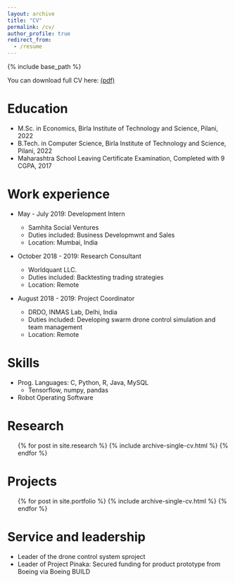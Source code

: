 ```yaml
---
layout: archive
title: "CV"
permalink: /cv/
author_profile: true
redirect_from:
  - /resume
---
```


{% include base_path %}

You can download full CV here: [(pdf)]({{site.baseurl}}/files/cv_latest_saksham.pdf)

Education
======
* M.Sc. in Economics, Birla Institute of Technology and Science, Pilani, 2022
* B.Tech. in Computer Science, Birla Institute of Technology and Science, Pilani, 2022
* Maharashtra School Leaving Certificate Examination, Completed with 9 CGPA, 2017 

Work experience
======
* May - July 2019: Development Intern
  * Samhita Social Ventures
  * Duties included: Business Developmwnt and Sales
  * Location: Mumbai, India

* October 2018 - 2019: Research Consultant
  * Worldquant LLC.
  * Duties included: Backtesting trading strategies
  * Location: Remote

* August 2018 - 2019: Project Coordinator
  * DRDO, INMAS Lab, Delhi, India
  * Duties included: Developing swarm drone control simulation and team management
  * Location: Remote
  
Skills
======
* Prog. Languages: C, Python, R, Java, MySQL
  * Tensorflow, numpy, pandas
* Robot Operating Software

Research
======
  <ul>{% for post in site.research %}
    {% include archive-single-cv.html %}
  {% endfor %}</ul>

Projects
======
  <ul>{% for post in site.portfolio %}
    {% include archive-single-cv.html %}
  {% endfor %}</ul>  

Service and leadership
======
* Leader of the drone control system sproject
* Leader of Project Pinaka: Secured funding for product prototype from Boeing via Boeing BUILD
